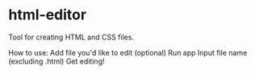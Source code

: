 # html-editor
Tool for creating HTML and CSS files.

How to use:
    Add file you'd like to edit (optional)
    Run app
    Input file name (excluding .html)
    Get editing!